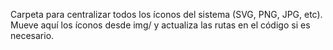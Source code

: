 Carpeta para centralizar todos los íconos del sistema (SVG, PNG, JPG, etc). Mueve aquí los íconos desde img/ y actualiza las rutas en el código si es necesario.
